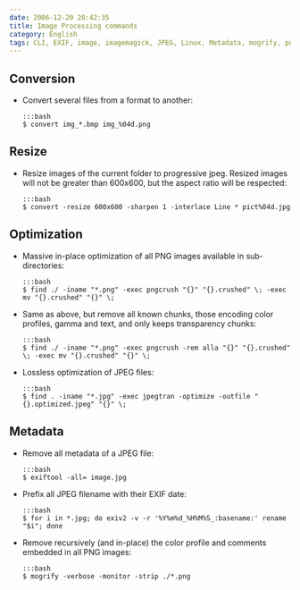 ```yaml
---
date: 2006-12-20 20:42:35
title: Image Processing commands
category: English
tags: CLI, EXIF, image, imagemagick, JPEG, Linux, Metadata, mogrify, pngcrush
---
```


## Conversion

  * Convert several files from a format to another:

        :::bash
        $ convert img_*.bmp img_%04d.png


## Resize

  * Resize images of the current folder to progressive jpeg. Resized images will not be greater than 600x600, but the aspect ratio will be respected:

        :::bash
        $ convert -resize 600x600 -sharpen 1 -interlace Line * pict%04d.jpg


## Optimization

  * Massive in-place optimization of all PNG images available in sub-directories:

        :::bash
        $ find ./ -iname "*.png" -exec pngcrush "{}" "{}.crushed" \; -exec mv "{}.crushed" "{}" \;

  * Same as above, but remove all known chunks, those encoding color profiles, gamma and text, and only keeps transparency chunks:

        :::bash
        $ find ./ -iname "*.png" -exec pngcrush -rem alla "{}" "{}.crushed" \; -exec mv "{}.crushed" "{}" \;

  * Lossless optimization of JPEG files:

        :::bash
        $ find . -iname "*.jpg" -exec jpegtran -optimize -outfile "{}.optimized.jpeg" "{}" \;


## Metadata

  * Remove all metadata of a JPEG file:

        :::bash
        $ exiftool -all= image.jpg

  * Prefix all JPEG filename with their EXIF date:

        :::bash
        $ for i in *.jpg; do exiv2 -v -r '%Y%m%d_%H%M%S_:basename:' rename "$i"; done

  * Remove recursively (and in-place) the color profile and comments embedded in all PNG images:

        :::bash
        $ mogrify -verbose -monitor -strip ./*.png
